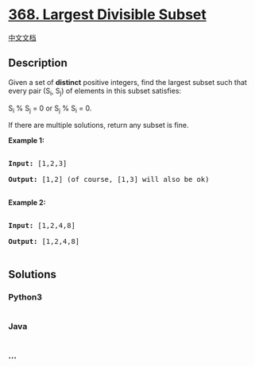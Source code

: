 # [368. Largest Divisible Subset](https://leetcode.com/problems/largest-divisible-subset)

[中文文档](/solution/0300-0399/0368.Largest%20Divisible%20Subset/README.md)

## Description

<p>Given a set of <b>distinct</b> positive integers, find the largest subset such that every pair (S<sub>i</sub>, S<sub>j</sub>) of elements in this subset satisfies:</p>

<p>S<sub>i</sub> % S<sub>j</sub> = 0 or S<sub>j</sub> % S<sub>i</sub> = 0.</p>

<p>If there are multiple solutions, return any subset is fine.</p>

<p><strong>Example 1:</strong></p>

<div>

<pre>

<strong>Input: </strong><span id="example-input-1-1">[1,2,3]</span>

<strong>Output: </strong><span id="example-output-1">[1,2] </span>(of course, [1,3] will also be ok)

</pre>

<div>

<p><strong>Example 2:</strong></p>

<pre>

<strong>Input: </strong><span id="example-input-2-1">[1,2,4,8]</span>

<strong>Output: </strong><span id="example-output-2">[1,2,4,8]</span>

</pre>

</div>

</div>

## Solutions

<!-- tabs:start -->

### **Python3**

```python

```

### **Java**

```java

```

### **...**

```

```

<!-- tabs:end -->
